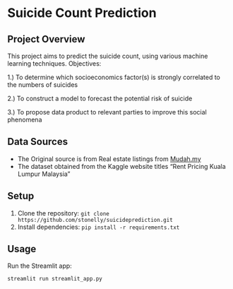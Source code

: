 # Suicide Count Prediction


## Project Overview
This project aims to predict the suicide count, using various machine learning techniques.
Objectives:

1.) To determine which socioeconomics factor(s) is strongly correlated to the numbers of suicides

2.) To construct a model to forecast the potential risk of suicide

3.) To propose data product to relevant parties to improve this social phenomena


## Data Sources
- The Original source is from Real estate listings from [Mudah.my](https://www.mudah.my/malaysia/properties-for-rent#lm=1)
- The dataset obtained from the Kaggle website titles “Rent Pricing Kuala Lumpur Malaysia”


## Setup
1. Clone the repository: `git clone https://github.com/stonelly/suicideprediction.git`
2. Install dependencies: `pip install -r requirements.txt`

## Usage
Run the Streamlit app:
```bash
streamlit run streamlit_app.py
